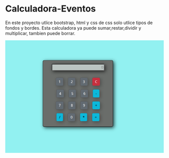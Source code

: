 # Calculadora-Eventos

En este proyecto utlice bootstrap, html y css de css solo utlice tipos de fondos y bordes. Esta calculadora ya puede sumar,restar,dividir y multiplicar, tambien puede borrar.

![Demo](./assets/IMG/captura.png)